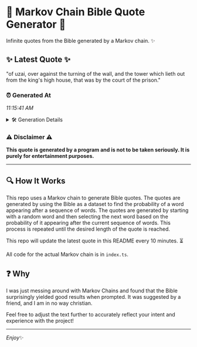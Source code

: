 # 📖 Markov Chain Bible Quote Generator 📖

Infinite quotes from the Bible generated by a Markov chain. ✨

## ✨ Latest Quote ✨
"of uzai, over against the turning of the wall, and the tower which lieth out from the king's high house, that was by the court of the prison."

### ⏰ Generated At
*11:15:41 AM*

<details>
    <summary>🛠️ Generation Details</summary>
    <p>
        <strong>🌱 Seed:</strong> of<br>
        <strong>🔄 Iterations:</strong> 27<br>
        <strong>📜 Context History:</strong><br>[ of ]: uzai,<br>[ of, uzai, ]: over<br>[ of, uzai,, over ]: against<br>[ of, uzai,, over, against ]: the<br>[ of, uzai,, over, against, the ]: turning<br>[ of, uzai,, over, against, the, turning ]: of<br>[ uzai,, over, against, the, turning, of ]: the<br>[ over, against, the, turning, of, the ]: wall,<br>[ against, the, turning, of, the, wall, ]: and<br>[ the, turning, of, the, wall,, and ]: the<br>[ turning, of, the, wall,, and, the ]: tower<br>[ of, the, wall,, and, the, tower ]: which<br>[ the, wall,, and, the, tower, which ]: lieth<br>[ wall,, and, the, tower, which, lieth ]: out<br>[ and, the, tower, which, lieth, out ]: from<br>[ the, tower, which, lieth, out, from ]: the<br>[ tower, which, lieth, out, from, the ]: king's<br>[ which, lieth, out, from, the, king's ]: high<br>[ lieth, out, from, the, king's, high ]: house,<br>[ out, from, the, king's, high, house, ]: that<br>[ from, the, king's, high, house,, that ]: was<br>[ the, king's, high, house,, that, was ]: by<br>[ king's, high, house,, that, was, by ]: the<br>[ high, house,, that, was, by, the ]: court<br>[ house,, that, was, by, the, court ]: of<br>[ that, was, by, the, court, of ]: the<br>[ was, by, the, court, of, the ]: prison.<br>
    </p>
</details>

### ⚠️ Disclaimer ⚠️
**This quote is generated by a program and is not to be taken seriously. It is purely for entertainment purposes.**

---

## 🔍 How It Works

This repo uses a Markov chain to generate Bible quotes. The quotes are generated by using the Bible as a dataset to find the probability of a word appearing after a sequence of words. The quotes are generated by starting with a random word and then selecting the next word based on the probability of it appearing after the current sequence of words. This process is repeated until the desired length of the quote is reached.

This repo will update the latest quote in this README every 10 minutes. ⏳

All code for the actual Markov chain is in `index.ts`.

## ❓ Why

I was just messing around with Markov Chains and found that the Bible surprisingly yielded good results when prompted. 
It was suggested by a friend, and I am in no way christian.

Feel free to adjust the text further to accurately reflect your intent and experience with the project!

---

*Enjoy*✨
